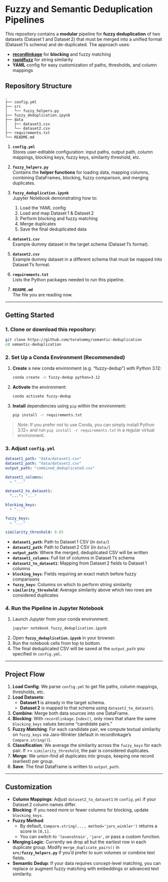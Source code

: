 # Fuzzy and Semantic Deduplication Pipelines

This repository contains a **modular** pipeline for **fuzzy deduplication** of two datasets (Dataset 1 and Dataset 2) that must be merged into a unified format (Dataset 1’s schema) and de-duplicated. The approach uses:

- [**recordlinkage**](https://recordlinkage.readthedocs.io/) for **blocking** and fuzzy matching  
- [**rapidfuzz**](https://github.com/maxbachmann/rapidfuzz) for string similarity  
- **YAML** config for easy customization of paths, thresholds, and column mappings  

## Repository Structure

```
.
├── config.yml
├── src
│   └── fuzzy_helpers.py
├── fuzzy_deduplication.ipynb
├── data
│   ├── dataset1.csv
│   └── dataset2.csv
├── requirements.txt
└── README.md
```

1. **`config.yml`**  
   Stores user-editable configuration: input paths, output path, column mappings, blocking keys, fuzzy keys, similarity threshold, etc.

2. **`fuzzy_helpers.py`**  
   Contains the **helper functions** for loading data, mapping columns, combining DataFrames, blocking, fuzzy comparison, and merging duplicates.

3. **`fuzzy_deduplication.ipynb`**  
   Jupyter Notebook demonstrating how to:
   1. Load the YAML config  
   2. Load and map Dataset 1 & Dataset 2  
   3. Perform blocking and fuzzy matching  
   4. Merge duplicates  
   5. Save the final deduplicated data  

4. **`dataset1.csv`**  
   Example dummy dataset in the target schema (Dataset 1’s format).

5. **`dataset2.csv`**  
   Example dummy dataset in a different schema that must be mapped into Dataset 1’s format.

6. **`requirements.txt`**  
   Lists the Python packages needed to run this pipeline.

7. **`README.md`**  
   The file you are reading now.

---

## Getting Started

### 1. **Clone** or download this repository:
```bash
git clone https://github.com/toratommy/semantic-deduplication
cd semantic-deduplication
```

### 2. Set Up a Conda Environment (Recommended)

1. **Create** a new conda environment (e.g. “fuzzy-dedup”) with Python 3.12:
   ```bash
   conda create -n fuzzy-dedup python=3.12
   ```
2. **Activate** the environment:
   ```bash
   conda activate fuzzy-dedup
   ```
3. **Install** dependencies using `pip` within the environment:
   ```bash
   pip install -r requirements.txt
   ```

> *Note*: If you prefer not to use Conda, you can simply install Python 3.12+ and run `pip install -r requirements.txt` in a regular virtual environment.

### 3. Adjust `config.yml`

```yaml
dataset1_path: "data/dataset1.csv"
dataset2_path: "data/dataset2.csv"
output_path: "combined_deduplicated.csv"

dataset1_columns:
  - "..."

dataset2_to_dataset1:
  "...": "..."

blocking_keys:
  - "..."

fuzzy_keys:
  - "..."

similarity_threshold: 0.85
```

- **`dataset1_path`**: Path to Dataset 1 CSV (in `data/`)  
- **`dataset2_path`**: Path to Dataset 2 CSV (in `data/`)  
- **`output_path`**: Where the merged, deduplicated CSV will be written  
- **`dataset1_columns`**: Full list of columns in Dataset 1’s schema  
- **`dataset2_to_dataset1`**: Mapping from Dataset 2 fields to Dataset 1 columns  
- **`blocking_keys`**: Fields requiring an exact match before fuzzy comparisons  
- **`fuzzy_keys`**: Columns on which to perform string similarity  
- **`similarity_threshold`**: Average similarity above which two rows are considered duplicates  

### 4. Run the Pipeline in Jupyter Notebook

1. Launch Jupyter from your conda environment:
   ```bash
   jupyter notebook fuzzy_deduplication.ipynb
   ```
2. Open **`fuzzy_deduplication.ipynb`** in your browser.
3. Run the notebook cells from top to bottom.
4. The final deduplicated CSV will be saved at the `output_path` you specified in `config.yml`.

---

## Project Flow

1. **Load Config**: We parse `config.yml` to get file paths, column mappings, thresholds, etc.  
2. **Load Datasets**:
   - **Dataset 1** is already in the target schema.  
   - **Dataset 2** is mapped to that schema using `dataset2_to_dataset1`.  
3. **Combine**: Merge both data sources into one DataFrame.  
4. **Blocking**: With `recordlinkage.Index()`, only rows that share the same `blocking_keys` values become “candidate pairs.”  
5. **Fuzzy Matching**: For each candidate pair, we compute textual similarity on `fuzzy_keys` via Jaro-Winkler (default in recordlinkage’s `Compare.string()`).  
6. **Classification**: We average the similarity across the `fuzzy_keys` for each pair. If >= `similarity_threshold`, the pair is considered duplicates.  
7. **Merge**: We union-find all duplicates into groups, keeping one record (earliest) per group.  
8. **Save**: The final DataFrame is written to `output_path`.

---

## Customization

- **Column Mappings**: Adjust `dataset2_to_dataset1` in `config.yml` if your Dataset 2 column names differ.  
- **Blocking**: If you need more or fewer columns for blocking, update `blocking_keys`.  
- **Fuzzy Method**:  
  - By default, `Compare.string(..., method='jaro_winkler')` returns a score in `[0,1]`.  
  - You can switch to `'levenshtein'`, `'jaro'`, or pass a custom function.  
- **Merging Logic**: Currently we drop all but the earliest row in each duplicate group. Modify `merge_duplicate_pairs()` in **`src/fuzzy_helpers.py`** if you’d prefer to sum volumes or combine text fields.  
- **Semantic Dedup**: If your data requires concept-level matching, you can replace or augment fuzzy matching with embeddings or advanced text similarity.
